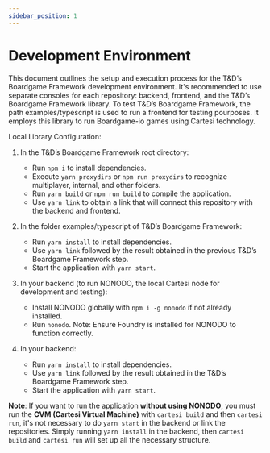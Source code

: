 ```yaml
---
sidebar_position: 1
---
```


# Development Environment

This document outlines the setup and execution process for the T&D’s Boardgame Framework development environment. It's recommended to use separate consoles for each repository: backend, frontend, and the T&D’s Boardgame Framework library.
To test T&D’s Boardgame Framework, the path examples/typescript is used to run a frontend for testing pourposes. It employs this library to run Boardgame-io games using Cartesi technology.

Local Library Configuration:

1. In the T&D’s Boardgame Framework root directory:

   - Run `npm i` to install dependencies.
   - Execute `yarn proxydirs` or `npm run proxydirs` to recognize multiplayer, internal, and other folders.
   - Run `yarn build` or `npm run build` to compile the application.
   - Use `yarn link` to obtain a link that will connect this repository with the backend and frontend.

2. In the folder examples/typescript of T&D’s Boardgame Framework:

   - Run `yarn install` to install dependencies.
   - Use `yarn link` followed by the result obtained in the previous T&D’s Boardgame Framework step.
   - Start the application with `yarn start`.

3. In your backend (to run NONODO, the local Cartesi node for development and testing):

   - Install NONODO globally with `npm i -g nonodo` if not already installed.
   - Run `nonodo`. Note: Ensure Foundry is installed for NONODO to function correctly.

4. In your backend:
   - Run `yarn install` to install dependencies.
   - Use `yarn link` followed by the result obtained in the T&D’s Boardgame Framework step.
   - Start the application with `yarn start`.

**Note**: If you want to run the application **without using NONODO**, you must run the **CVM (Cartesi Virtual Machine)** with `cartesi build` and then `cartesi run`, it's not necessary to do `yarn start` in the backend or link the repositories. Simply running `yarn install` in the backend, then `cartesi build` and `cartesi run` will set up all the necessary structure.
